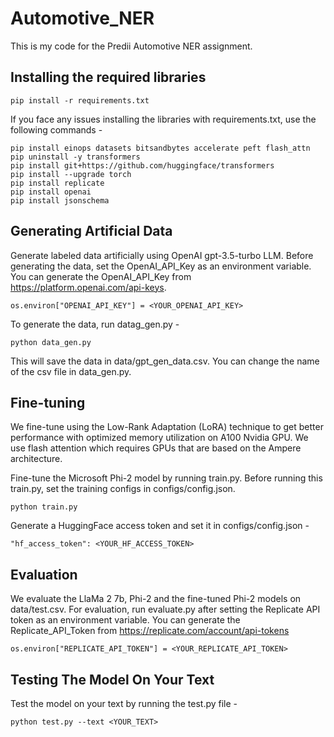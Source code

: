 # Automotive_NER
This is my code for the Predii Automotive NER assignment. 

## Installing the required libraries

```
pip install -r requirements.txt
```

If you face any issues installing the libraries with requirements.txt, use the following commands -

```
pip install einops datasets bitsandbytes accelerate peft flash_attn
pip uninstall -y transformers
pip install git+https://github.com/huggingface/transformers
pip install --upgrade torch
pip install replicate
pip install openai
pip install jsonschema
```

## Generating Artificial Data
Generate labeled data artificially using OpenAI gpt-3.5-turbo LLM. Before generating the data, set the OpenAI_API_Key as an environment variable. You can generate the OpenAI_API_Key from <https://platform.openai.com/api-keys>.

```
os.environ["OPENAI_API_KEY"] = <YOUR_OPENAI_API_KEY>
```

To generate the data, run datag_gen.py -

```
python data_gen.py
```

This will save the data in data/gpt_gen_data.csv. You can change the name of the csv file in data_gen.py.

## Fine-tuning
We fine-tune using the Low-Rank Adaptation (LoRA) technique to get better performance with optimized memory utilization on A100 Nvidia GPU. We use flash attention which requires GPUs that are based on the Ampere architecture.

Fine-tune the Microsoft Phi-2 model by running train.py. Before running this train.py, set the training configs in configs/config.json.

```
python train.py
```

Generate a HuggingFace access token and set it in configs/config.json - 

```
"hf_access_token": <YOUR_HF_ACCESS_TOKEN>
```

## Evaluation
We evaluate the LlaMa 2 7b, Phi-2 and the fine-tuned Phi-2 models on data/test.csv. For evaluation, run evaluate.py after setting the Replicate API token as an environment variable. You can generate the Replicate_API_Token from <https://replicate.com/account/api-tokens>

```
os.environ["REPLICATE_API_TOKEN"] = <YOUR_REPLICATE_API_TOKEN>
```

## Testing The Model On Your Text
Test the model on your text by running the test.py file -

```
python test.py --text <YOUR_TEXT>
```






